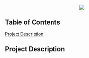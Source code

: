 <p align="center">
  <img src="https://www.google.com/imgres?imgurl=https%3A%2F%2Fupload.wikimedia.org%2Fwikipedia%2Fcommons%2Ff%2Ff6%2FNFL_logo.png&imgrefurl=https%3A%2F%2Fcommons.wikimedia.org%2Fwiki%2FFile%3ANFL_logo.png&tbnid=ZMVMQNRGA4v-SM&vet=12ahUKEwj_ppnHoYXrAhVIYK0KHYaDC6cQMygAegUIARDKAQ..i&docid=moyHCA8YF6IEPM&w=512&h=512&q=nfl%20logo&hl=en&ved=2ahUKEwj_ppnHoYXrAhVIYK0KHYaDC6cQMygAegUIARDKAQ">
</p>

## Table of Contents
[Project Description](#project-description)

## Project Description
